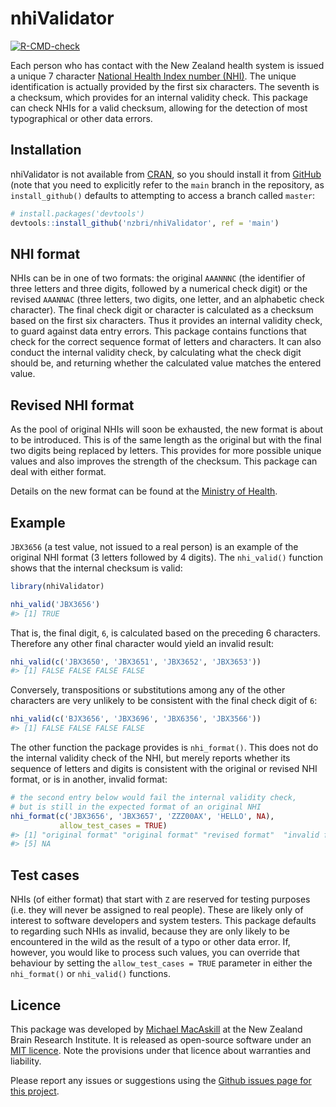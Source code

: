 
<!-- README.md is generated from README.Rmd. Please edit that file -->

# nhiValidator

<!-- badges: start -->

[![R-CMD-check](https://github.com/nzbri/nhiValidator/workflows/R-CMD-check/badge.svg)](https://github.com/nzbri/nhiValidator/actions)
<!-- badges: end -->

Each person who has contact with the New Zealand health system is issued
a unique 7 character [National Health Index number
(NHI)](https://www.health.govt.nz/our-work/health-identity/national-health-index/upcoming-changes-nhi-numbers).
The unique identification is actually provided by the first six
characters. The seventh is a checksum, which provides for an internal
validity check. This package can check NHIs for a valid checksum,
allowing for the detection of most typographical or other data errors.

## Installation

nhiValidator is not available from [CRAN](https://CRAN.R-project.org),
so you should install it from [GitHub](https://github.com/) (note that
you need to explicitly refer to the `main` branch in the repository, as
`install_github()` defaults to attempting to access a branch called
`master`:

``` r
# install.packages('devtools')
devtools::install_github('nzbri/nhiValidator', ref = 'main')
```

## NHI format

NHIs can be in one of two formats: the original `AAANNNC` (the
identifier of three letters and three digits, followed by a numerical
check digit) or the revised `AAANNAC` (three letters, two digits, one
letter, and an alphabetic check character). The final check digit or
character is calculated as a checksum based on the first six characters.
Thus it provides an internal validity check, to guard against data entry
errors. This package contains functions that check for the correct
sequence format of letters and characters. It can also conduct the
internal validity check, by calculating what the check digit should be,
and returning whether the calculated value matches the entered value.

## Revised NHI format

As the pool of original NHIs will soon be exhausted, the new format is
about to be introduced. This is of the same length as the original but
with the final two digits being replaced by letters. This provides for
more possible unique values and also improves the strength of the
checksum. This package can deal with either format.

Details on the new format can be found at the [Ministry of
Health](https://www.health.govt.nz/our-work/health-identity/national-health-index/upcoming-changes-nhi-numbers).

## Example

`JBX3656` (a test value, not issued to a real person) is an example of
the original NHI format (3 letters followed by 4 digits). The
`nhi_valid()` function shows that the internal checksum is valid:

``` r
library(nhiValidator)

nhi_valid('JBX3656')
#> [1] TRUE
```

That is, the final digit, `6`, is calculated based on the preceding 6
characters. Therefore any other final character would yield an invalid
result:

``` r
nhi_valid(c('JBX3650', 'JBX3651', 'JBX3652', 'JBX3653'))
#> [1] FALSE FALSE FALSE FALSE
```

Conversely, transpositions or substitutions among any of the other
characters are very unlikely to be consistent with the final check digit
of `6`:

``` r
nhi_valid(c('BJX3656', 'JBX3696', 'JBX6356', 'JBX3566'))
#> [1] FALSE FALSE FALSE FALSE
```

The other function the package provides is `nhi_format()`. This does not
do the internal validity check of the NHI, but merely reports whether
its sequence of letters and digits is consistent with the original or
revised NHI format, or is in another, invalid format:

``` r
# the second entry below would fail the internal validity check,
# but is still in the expected format of an original NHI
nhi_format(c('JBX3656', 'JBX3657', 'ZZZ00AX', 'HELLO', NA),
           allow_test_cases = TRUE)
#> [1] "original format" "original format" "revised format"  "invalid format" 
#> [5] NA
```

## Test cases

NHIs (of either format) that start with `Z` are reserved for testing
purposes (i.e. they will never be assigned to real people). These are
likely only of interest to software developers and system testers. This
package defaults to regarding such NHIs as invalid, because they are
only likely to be encountered in the wild as the result of a typo or
other data error. If, however, you would like to process such values,
you can override that behaviour by setting the `allow_test_cases = TRUE`
parameter in either the `nhi_format()` or `nhi_valid()` functions.

## Licence

This package was developed by [Michael
MacAskill](https://www.nzbri.org/people/macaskill/) at the New Zealand
Brain Research Institute. It is released as open-source software under
an [MIT licence](https://opensource.org/licenses/MIT). Note the
provisions under that licence about warranties and liability.

Please report any issues or suggestions using the [Github issues page
for this project](https://github.com/nzbri/nhiValidator/issues).
